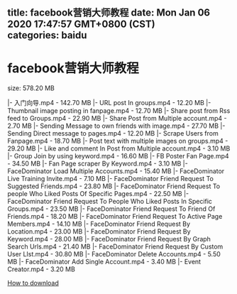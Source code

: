
title: facebook营销大师教程
date: Mon Jan 06 2020 17:47:57 GMT+0800 (CST)    
categories: baidu
---

# facebook营销大师教程
size: 578.20 MB
 
 
|- 入门向导.mp4 - 142.70 MB
|- URL post In groups.mp4 - 12.20 MB
|- Thumbnail image posting in fanpage.mp4 - 12.70 MB
|- Share post from Rss feed to Groups.mp4 - 22.90 MB
|- Share Post from Multiple account.mp4 - 2.70 MB
|- Sending Message to own friends with image.mp4 - 27.70 MB
|- Sending Direct message to pages.mp4 - 12.20 MB
|- Scrape Users from Fanpage.mp4 - 18.70 MB
|- Post text with multiple images on groups.mp4 - 29.20 MB
|- Like and comment In Post from Multiple account.mp4 - 3.10 MB
|- Group Join by using keyword.mp4 - 16.60 MB
|- FB Poster Fan Page.mp4 - 34.50 MB
|- Fan Page scraper By Keyword.mp4 - 3.10 MB
|- FaceDominator  Load Multiple Accounts.mp4 - 15.40 MB
|- FaceDominator  Live Training Invite.mp4 - 7.10 MB
|- FaceDominator  Friend Request To Suggested Friends.mp4 - 23.80 MB
|- FaceDominator  Friend Request To people Who Liked Posts Of Specific Pages.mp4 - 22.50 MB
|- FaceDominator  Friend Request To People Who Liked Posts In Specific Groups.mp4 - 23.50 MB
|- FaceDominator  Friend Request To Friend Of Friends.mp4 - 18.20 MB
|- FaceDominator  Friend Request To Active Page Members.mp4 - 14.10 MB
|- FaceDominator  Friend Request By Location.mp4 - 23.00 MB
|- FaceDominator  Friend Request By Keyword.mp4 - 28.00 MB
|- FaceDominator  Friend Request By Graph Search Urls.mp4 - 21.40 MB
|- FaceDominator  Friend Request By Custom User LIst.mp4 - 30.80 MB
|- FaceDominator  Delete Accounts.mp4 - 5.50 MB
|- FaceDominator  Add Single Account.mp4 - 3.40 MB
|- Event Creator.mp4 - 3.20 MB

[How to download](https://bpcam.bemobtrk.com/go/2ceec3aa-1ca2-46d6-b9ff-aaa5c184517c?jno=3962)